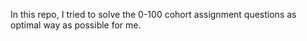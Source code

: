 In this repo, I tried to solve the 0-100 cohort assignment questions as optimal way as possible for me.
